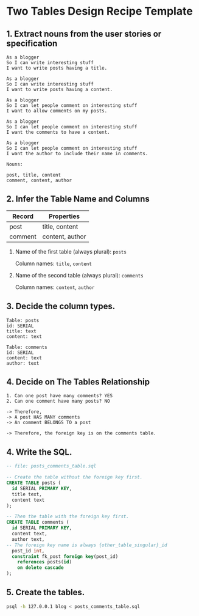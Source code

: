 # Two Tables Design Recipe Template

## 1. Extract nouns from the user stories or specification

```
As a blogger
So I can write interesting stuff
I want to write posts having a title.

As a blogger
So I can write interesting stuff
I want to write posts having a content.

As a blogger
So I can let people comment on interesting stuff
I want to allow comments on my posts.

As a blogger
So I can let people comment on interesting stuff
I want the comments to have a content.

As a blogger
So I can let people comment on interesting stuff
I want the author to include their name in comments.
```

```
Nouns:

post, title, content
comment, content, author
```

## 2. Infer the Table Name and Columns


| Record                | Properties          |
| --------------------- | ------------------- |
| post                  | title, content      |
| comment               | content, author     |


1. Name of the first table (always plural): `posts` 

    Column names: `title`, `content`

2. Name of the second table (always plural): `comments` 

    Column names: `content`, `author`

## 3. Decide the column types.

```
Table: posts
id: SERIAL
title: text
content: text

Table: comments
id: SERIAL
content: text
author: text
```

## 4. Decide on The Tables Relationship

```
1. Can one post have many comments? YES
2. Can one comment have many posts? NO

-> Therefore,
-> A post HAS MANY comments
-> An comment BELONGS TO a post

-> Therefore, the foreign key is on the comments table.
```

## 4. Write the SQL.

```sql
-- file: posts_comments_table.sql

-- Create the table without the foreign key first.
CREATE TABLE posts (
  id SERIAL PRIMARY KEY,
  title text,
  content text
);

-- Then the table with the foreign key first.
CREATE TABLE comments (
  id SERIAL PRIMARY KEY,
  content text,
  author text,
-- The foreign key name is always {other_table_singular}_id
  post_id int,
  constraint fk_post foreign key(post_id)
    references posts(id)
    on delete cascade
);
```

## 5. Create the tables.

```bash
psql -h 127.0.0.1 blog < posts_comments_table.sql
```